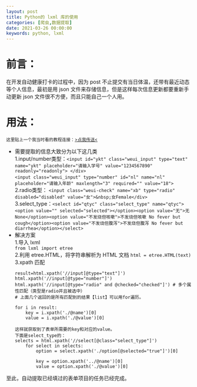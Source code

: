```yaml
---
layout: post
title: Python的 lxml 库的使用
categories: [爬虫,数据提取]
date: 2021-03-26 00:00:00
keywords: python, lxml
---
```


# 前言：
在开发自动健康打卡的过程中，因为 post 不止提交有当日体温，还带有最近动态等个人信息，最初是用 json 文件来存储信息，但是这样每次信息更新都要重新手动更新 json 文件很不方便，而且只能自己一个人用。

# 用法：
<small>这里贴上一个我当时看的教程连接：[>点我传送<](https://www.w3school.com.cn/xml/index.asp)</small>
+ 需要提取的信息大致分为以下这几类  
 1.input/number类型：`<input id="ykt" class="weui_input" type="text" name="ykt" placeholder="请输入学号" value="1234567890" readonly="readonly"> </div>`   
  `<input class="weui_input" type="number" id="nl" name="nl" placeholder="请输入年龄" maxlength="3" required="" value="18">`   
  2.radio类型： `<input class="weui-check" name="xb" type="radio" disabled="disabled" value="女">&nbsp;女Female</div>`  
  3.select_type：`<select id="qtyc" class="select_type" name="qtyc"><option value="" selected="selected"></option><option value="无">无 None</option><option value="不发烧但咳嗽">不发烧但咳嗽 No fever but cough</option><option value="不发烧但腹泻">不发烧但腹泻 No fever but diarrhea</option></select>`  
 + 解决方案  
   1.导入 lxml  
   `from lxml import etree`  
   2.利用 etree.HTML，将字符串解析为 HTML 文档
   `html = etree.HTML(text)`  
   3.xpath 匹配  
    ```
    result=html.xpath('//input[@type="text"]')
    html.xpath('//input[@type="number"]')
    html.xpath('//input[@type="radio" and @checked="checked"]') # 多个属性匹配（类型是radio并且被选中）
    # 上面几个返回的是所有匹配到的结果【list】可以用for遍历。
   
    for i in result:
        key = i.xpath('./@name')[0]
        value = i.xpath('./@value')[0]
   
    这样就获取到了表单所需要的key和对应的value。
    下面是select_type的：
    selects = html.xpath('//select[@class="select_type"]')
        for select in selects:
            option = select.xpath('./option[@selected="true"]')[0]
   
            key = option.xpath('../@name')[0]
            value = option.xpath('./@value')[0]
    ```

至此，自动提取已经填过的表单项目的任务已经完成。
